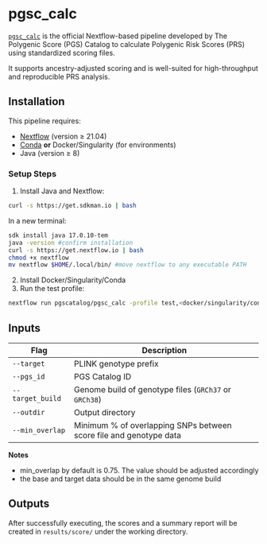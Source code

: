 # pgsc_calc

[`pgsc_calc`](https://github.com/PGScatalog/pgsc_calc) is the official Nextflow-based pipeline developed by The Polygenic Score (PGS) Catalog to calculate Polygenic Risk Scores (PRS) using standardized scoring files.

It supports ancestry-adjusted scoring and is well-suited for high-throughput and reproducible PRS analysis.

## Installation

This pipeline requires:
- [Nextflow](https://www.nextflow.io/) (version ≥ 21.04)
- [Conda](https://docs.conda.io/) **or** Docker/Singularity (for environments)
- Java (version ≥ 8)

### Setup Steps

1. Install Java and Nextflow:

```bash
curl -s https://get.sdkman.io | bash
```
In a new terminal:
```bash
sdk install java 17.0.10-tem
java -version #confirm installation
curl -s https://get.nextflow.io | bash
chmod +x nextflow
mv nextflow $HOME/.local/bin/ #move nextflow to any executable PATH
```
2. Install Docker/Singularity/Conda
3. Run the test profile:
```bash
nextflow run pgscatalog/pgsc_calc -profile test,<docker/singularity/conda>
```

## Inputs
| Flag                  | Description                                                        |
| --------------------- | ------------------------------------------------------------------ |
| `--target`            | PLINK genotype prefix                              |
| `--pgs_id`            | PGS Catalog ID                                |
| `--target_build`      | Genome build of genotype files (`GRCh37` or `GRCh38`)              |
| `--outdir`            | Output directory                                                   |
| `--min_overlap`       | Minimum % of overlapping SNPs between score file and genotype data |

**Notes**
- min_overlap by default is 0.75. The value should be adjusted accordingly
- the base and target data should be in the same genome build

## Outputs
After successfully executing, the scores and a summary report will be created in `results/score/` under the working directory. 
